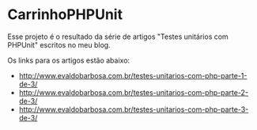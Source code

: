 # CarrinhoPHPUnit

Esse projeto é o resultado da série de artigos "Testes unitários com PHPUnit" escritos no meu blog.

Os links para os artigos estão abaixo:

- http://www.evaldobarbosa.com.br/testes-unitarios-com-php-parte-1-de-3/
- http://www.evaldobarbosa.com.br/testes-unitarios-com-php-parte-2-de-3/
- http://www.evaldobarbosa.com.br/testes-unitarios-com-php-parte-3-de-3/